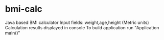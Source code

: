 # bmi-calc
Java based BMI calculator
Input fields: weight,age,height (Metric units)
Calculation results displayed in console
To build application run "Application main()"
